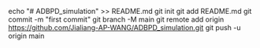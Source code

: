 echo "# ADBPD_simulation" >> README.md
git init
git add README.md
git commit -m "first commit"
git branch -M main
git remote add origin https://github.com/Jialiang-AP-WANG/ADBPD_simulation.git
git push -u origin main
